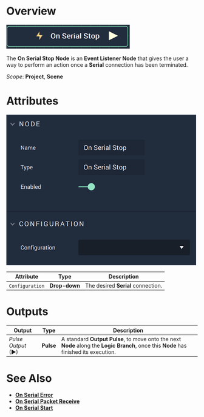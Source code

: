 # Overview

![The On Serial Stop Node.](../../../../.gitbook/assets/onserialstopnode.png)

The **On Serial Stop Node** is an **Event Listener Node** that gives the user a way to perform an action once a **Serial** connection has been terminated.

*Scope*: **Project**, **Scene**

# Attributes

![The On Serial Stop Node Attributes.](../../../../.gitbook/assets/onserialstopattributes.png)

|Attribute|Type|Description|
|---|---|---|
|`Configuration`|**Drop-down**|The desired **Serial** connection.|

# Outputs

|Output|Type|Description|
|---|---|---|
|*Pulse Output* (►)|**Pulse**|A standard **Output Pulse**, to move onto the next **Node** along the **Logic Branch**, once this **Node** has finished its execution.|

# See Also

* [**On Serial Error**](onserialerror.md)
* [**On Serial Packet Receive**](onserialpacketreceive.md)
* [**On Serial Start**](onserialstart.md)

